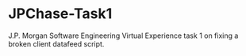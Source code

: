 # JPChase-Task1
J.P. Morgan Software Engineering Virtual Experience task 1 on fixing a broken client datafeed script.
